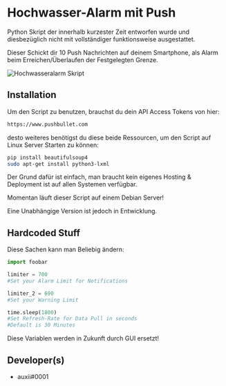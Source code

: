 # Hochwasser-Alarm mit Push

Python Skript der innerhalb kurzester Zeit entworfen wurde und diesbezüglich nicht mit vollständiger funktionsweise ausgestattet.

Dieser Schickt dir 10 Push Nachrichten auf deinem Smartphone, als Alarm beim Erreichen/Überlaufen der Festgelegten Grenze. 

![Hochwasseralarm Skript](https://i.ibb.co/5hzPF1S/hochwasseralarm-in-action.png)

## Installation

Um den Script zu benutzen, brauchst du dein API Access Tokens von hier:

```bash
https://www.pushbullet.com
```
desto weiteres benötigst du diese beide Ressourcen, um den Script auf Linux Server Starten zu können:
```bash
pip install beautifulsoup4
sudo apt-get install python3-lxml
```
Der Grund dafür ist einfach, man braucht kein eigenes Hosting & Deployment ist auf allen Systemen verfügbar. 

Momentan läuft dieser Script auf einem Debian Server!

Eine Unabhängige Version ist jedoch in Entwicklung.

## Hardcoded Stuff
Diese Sachen kann man Beliebig ändern:
```python
import foobar

limiter = 700 
#Set your Alarm Limit for Notifications

limiter_2 = 690 
#Set your Warning Limit

time.sleep(1800) 
#Set Refresh-Rate for Data Pull in seconds
#Default is 30 Minutes
```
Diese Variablen werden in Zukunft durch GUI ersetzt!

## Developer(s)
- auxii#0001